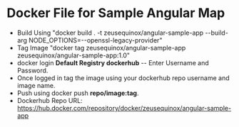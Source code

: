 # Docker File for Sample Angular Map

- Build Using "docker build . -t zeusequinox/angular-sample-app --build-arg NODE_OPTIONS=--openssl-legacy-provider"
- Tag Image "docker tag zeusequinox/angular-sample-app zeusequinox/angular-sample-app:1.0"
- docker login **Default Registry dockerhub** -- Enter Username and Password.
- Once logged in tag the image using your dockerhub repo username and image name.
- Push using docker push **repo/image:tag**.
- Dockerhub Repo URL: https://hub.docker.com/repository/docker/zeusequinox/angular-sample-app 

